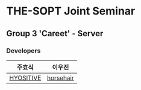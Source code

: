 # THE-SOPT Joint Seminar
## Group 3 'Careet' - Server
### Developers
| 주효식 | 이우진 |
| :---: | :---: | 
|[HYOSITIVE](https://github.com/HYOSITIVE)|[horsehair](https://github.com/horsehair)| 
